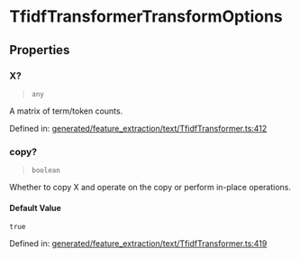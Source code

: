 # TfidfTransformerTransformOptions

## Properties

### X?

> `any`

A matrix of term/token counts.

Defined in:  [generated/feature\_extraction/text/TfidfTransformer.ts:412](https://github.com/transitive-bullshit/scikit-learn-ts/blob/b59c1ff/packages/sklearn/src/generated/feature_extraction/text/TfidfTransformer.ts#L412)

### copy?

> `boolean`

Whether to copy X and operate on the copy or perform in-place operations.

#### Default Value

`true`

Defined in:  [generated/feature\_extraction/text/TfidfTransformer.ts:419](https://github.com/transitive-bullshit/scikit-learn-ts/blob/b59c1ff/packages/sklearn/src/generated/feature_extraction/text/TfidfTransformer.ts#L419)
